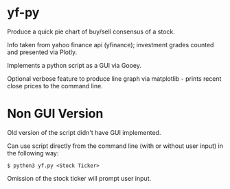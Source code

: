 # yf-py

Produce a quick pie chart of buy/sell consensus of a stock.

Info taken from yahoo finance api (yfinance); investment grades counted and presented via Plotly.

Implements a python script as a GUI via Gooey.

Optional verbose feature to produce line graph via matplotlib - prints recent close prices to the command line.


# Non GUI Version
Old version of the script didn't have GUI implemented. 

Can use script directly from the command line (with or without user input) in the following way:
```
$ python3 yf.py <Stock Ticker>
```
Omission of the stock ticker will prompt user input.
